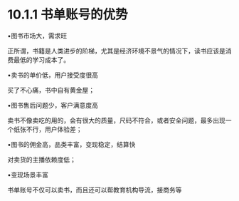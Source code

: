 # 10.1.1 书单账号的优势

•图书市场大，需求旺

正所谓，书籍是人类进步的阶梯，尤其是经济环境不景气的情况下，读书应该是消费最低的学习成本了。

•卖书的单价低，用户接受度很高

买了不心痛，书中自有黄金屋；

•图书售后问题少，客户满意度高

卖书不像卖吃的用的，会有很大的质量，尺码不符合，或者安全问题，最多出现一个纸张不行，用户体验差；

•图书的佣金高，品类丰富，变现稳定，结算快

对卖货的主播依赖度低；

•变现场景丰富

书单账号不仅可以卖书，而且还可以帮教育机构导流，接商务等